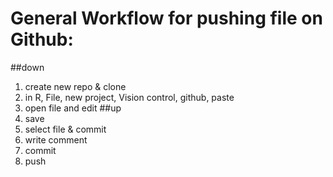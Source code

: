 # General Workflow for pushing file on Github:
##down
1. create new repo & clone
2. in R, File, new project, Vision control, github, paste
3. open file and edit
##up
1. save
2. select file & commit
3. write comment
4. commit
5. push


